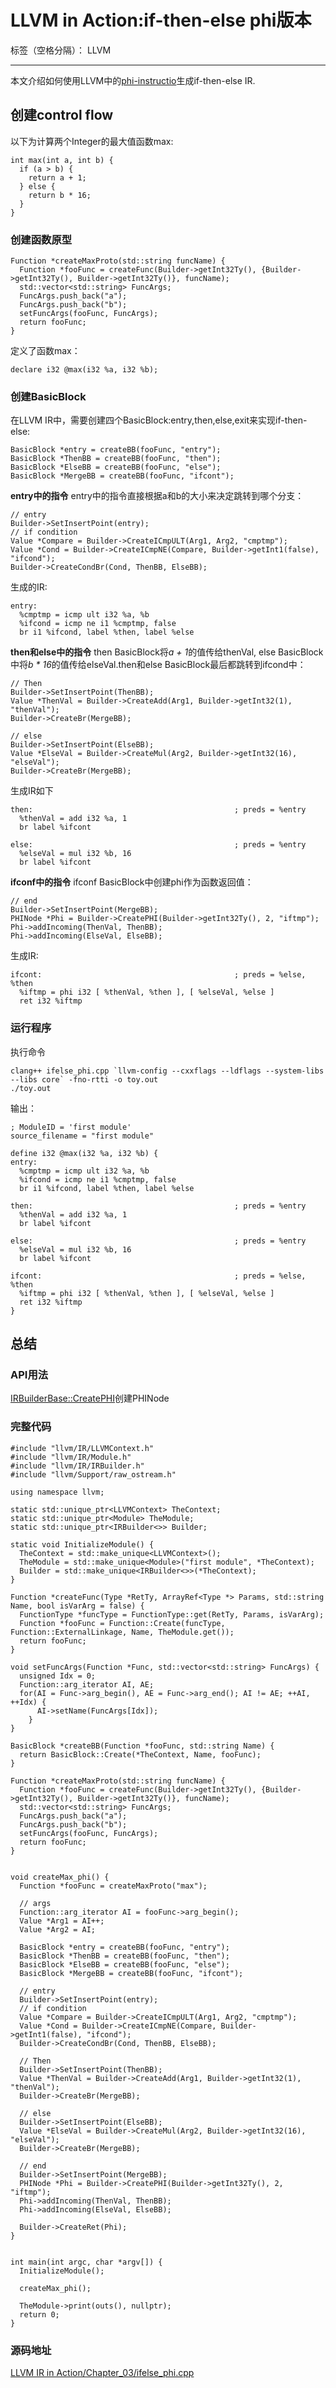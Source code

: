 ﻿# LLVM in Action:if-then-else phi版本

标签（空格分隔）： LLVM

---

本文介绍如何使用LLVM中的[phi-instructio](https://llvm.org/docs/LangRef.html#phi-instruction)生成if-then-else IR.
## 创建control flow
以下为计算两个Integer的最大值函数max:
```
int max(int a, int b) {
  if (a > b) {
    return a + 1;
  } else {
    return b * 16;
  }
}
```
### 创建函数原型
```
Function *createMaxProto(std::string funcName) {
  Function *fooFunc = createFunc(Builder->getInt32Ty(), {Builder->getInt32Ty(), Builder->getInt32Ty()}, funcName);
  std::vector<std::string> FuncArgs;
  FuncArgs.push_back("a");
  FuncArgs.push_back("b");
  setFuncArgs(fooFunc, FuncArgs);
  return fooFunc;
}
```
定义了函数max：
```
declare i32 @max(i32 %a, i32 %b);
```

### 创建BasicBlock
在LLVM IR中，需要创建四个BasicBlock:entry,then,else,exit来实现if-then-else:
```
BasicBlock *entry = createBB(fooFunc, "entry");
BasicBlock *ThenBB = createBB(fooFunc, "then");
BasicBlock *ElseBB = createBB(fooFunc, "else");
BasicBlock *MergeBB = createBB(fooFunc, "ifcont");
```
**entry中的指令**
entry中的指令直接根据a和b的大小来决定跳转到哪个分支：
```
// entry
Builder->SetInsertPoint(entry);
// if condition
Value *Compare = Builder->CreateICmpULT(Arg1, Arg2, "cmptmp");
Value *Cond = Builder->CreateICmpNE(Compare, Builder->getInt1(false), "ifcond");
Builder->CreateCondBr(Cond, ThenBB, ElseBB);
```
生成的IR:
```
entry:
  %cmptmp = icmp ult i32 %a, %b
  %ifcond = icmp ne i1 %cmptmp, false
  br i1 %ifcond, label %then, label %else
```

**then和else中的指令**
then BasicBlock将*a + 1*的值传给thenVal, else BasicBlock中将*b * 16*的值传给elseVal.then和else BasicBlock最后都跳转到ifcond中：
```
// Then 
Builder->SetInsertPoint(ThenBB);
Value *ThenVal = Builder->CreateAdd(Arg1, Builder->getInt32(1), "thenVal");
Builder->CreateBr(MergeBB);

// else
Builder->SetInsertPoint(ElseBB);
Value *ElseVal = Builder->CreateMul(Arg2, Builder->getInt32(16), "elseVal");
Builder->CreateBr(MergeBB);
```
生成IR如下
```
then:                                             ; preds = %entry
  %thenVal = add i32 %a, 1
  br label %ifcont

else:                                             ; preds = %entry
  %elseVal = mul i32 %b, 16
  br label %ifcont
```
**ifconf中的指令**
ifconf BasicBlock中创建phi作为函数返回值：
```
// end
Builder->SetInsertPoint(MergeBB);
PHINode *Phi = Builder->CreatePHI(Builder->getInt32Ty(), 2, "iftmp");
Phi->addIncoming(ThenVal, ThenBB);
Phi->addIncoming(ElseVal, ElseBB);
```
生成IR:
```
ifcont:                                           ; preds = %else, %then
  %iftmp = phi i32 [ %thenVal, %then ], [ %elseVal, %else ]
  ret i32 %iftmp
```

### 运行程序
执行命令
```
clang++ ifelse_phi.cpp `llvm-config --cxxflags --ldflags --system-libs --libs core` -fno-rtti -o toy.out
./toy.out
```
输出：
```
; ModuleID = 'first module'
source_filename = "first module"

define i32 @max(i32 %a, i32 %b) {
entry:
  %cmptmp = icmp ult i32 %a, %b
  %ifcond = icmp ne i1 %cmptmp, false
  br i1 %ifcond, label %then, label %else

then:                                             ; preds = %entry
  %thenVal = add i32 %a, 1
  br label %ifcont

else:                                             ; preds = %entry
  %elseVal = mul i32 %b, 16
  br label %ifcont

ifcont:                                           ; preds = %else, %then
  %iftmp = phi i32 [ %thenVal, %then ], [ %elseVal, %else ]
  ret i32 %iftmp
}
```

## 总结
### API用法
[IRBuilderBase::CreatePHI](https://llvm.org/doxygen/classllvm_1_1IRBuilderBase.html#aaba03126d9b8603419e88d63773841b1)创建PHINode

### 完整代码
```
#include "llvm/IR/LLVMContext.h"
#include "llvm/IR/Module.h"
#include "llvm/IR/IRBuilder.h"
#include "llvm/Support/raw_ostream.h"

using namespace llvm;

static std::unique_ptr<LLVMContext> TheContext;
static std::unique_ptr<Module> TheModule;
static std::unique_ptr<IRBuilder<>> Builder;

static void InitializeModule() {
  TheContext = std::make_unique<LLVMContext>();
  TheModule = std::make_unique<Module>("first module", *TheContext);
  Builder = std::make_unique<IRBuilder<>>(*TheContext);
}

Function *createFunc(Type *RetTy, ArrayRef<Type *> Params, std::string Name, bool isVarArg = false) {
  FunctionType *funcType = FunctionType::get(RetTy, Params, isVarArg);
  Function *fooFunc = Function::Create(funcType, Function::ExternalLinkage, Name, TheModule.get());
  return fooFunc;
}

void setFuncArgs(Function *Func, std::vector<std::string> FuncArgs) {
  unsigned Idx = 0;
  Function::arg_iterator AI, AE;
  for(AI = Func->arg_begin(), AE = Func->arg_end(); AI != AE; ++AI, ++Idx) {
      AI->setName(FuncArgs[Idx]);
    }
}

BasicBlock *createBB(Function *fooFunc, std::string Name) {
  return BasicBlock::Create(*TheContext, Name, fooFunc);
}

Function *createMaxProto(std::string funcName) {
  Function *fooFunc = createFunc(Builder->getInt32Ty(), {Builder->getInt32Ty(), Builder->getInt32Ty()}, funcName);
  std::vector<std::string> FuncArgs;
  FuncArgs.push_back("a");
  FuncArgs.push_back("b");
  setFuncArgs(fooFunc, FuncArgs);
  return fooFunc;
}


void createMax_phi() {
  Function *fooFunc = createMaxProto("max");

  // args
  Function::arg_iterator AI = fooFunc->arg_begin();
  Value *Arg1 = AI++;
  Value *Arg2 = AI;

  BasicBlock *entry = createBB(fooFunc, "entry");
  BasicBlock *ThenBB = createBB(fooFunc, "then");
  BasicBlock *ElseBB = createBB(fooFunc, "else");
  BasicBlock *MergeBB = createBB(fooFunc, "ifcont");

  // entry
  Builder->SetInsertPoint(entry);
  // if condition
  Value *Compare = Builder->CreateICmpULT(Arg1, Arg2, "cmptmp");
  Value *Cond = Builder->CreateICmpNE(Compare, Builder->getInt1(false), "ifcond");
  Builder->CreateCondBr(Cond, ThenBB, ElseBB);

  // Then 
  Builder->SetInsertPoint(ThenBB);
  Value *ThenVal = Builder->CreateAdd(Arg1, Builder->getInt32(1), "thenVal");
  Builder->CreateBr(MergeBB);

  // else
  Builder->SetInsertPoint(ElseBB);
  Value *ElseVal = Builder->CreateMul(Arg2, Builder->getInt32(16), "elseVal");
  Builder->CreateBr(MergeBB);

  // end
  Builder->SetInsertPoint(MergeBB);
  PHINode *Phi = Builder->CreatePHI(Builder->getInt32Ty(), 2, "iftmp");
  Phi->addIncoming(ThenVal, ThenBB);
  Phi->addIncoming(ElseVal, ElseBB);

  Builder->CreateRet(Phi);
}


int main(int argc, char *argv[]) {
  InitializeModule();

  createMax_phi();

  TheModule->print(outs(), nullptr);
  return 0;
}

```

### 源码地址

[LLVM IR in Action/Chapter_03/ifelse_phi.cpp](https://github.com/bigconvience/llvm-ir-in-action/blob/main/Chapter_03/ifelse_phi.cpp)






